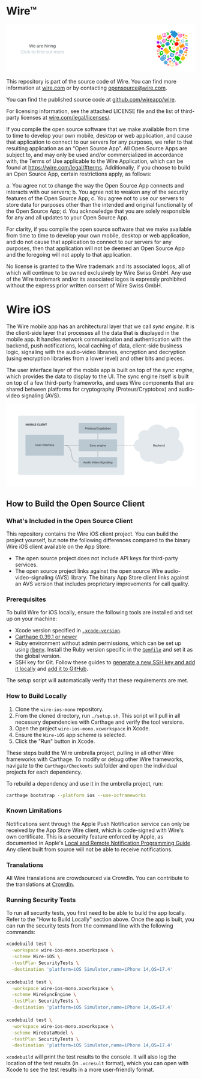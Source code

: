 # Wire™

[![Wire logo](https://github.com/wireapp/wire/blob/master/assets/header-small.png?raw=true)](https://wire.com/jobs/)

This repository is part of the source code of Wire. You can find more information at [wire.com](https://wire.com) or by contacting opensource@wire.com.

You can find the published source code at [github.com/wireapp/wire](https://github.com/wireapp/wire).

For licensing information, see the attached LICENSE file and the list of third-party licenses at [wire.com/legal/licenses/](https://wire.com/legal/licenses/).

If you compile the open source software that we make available from time to time to develop your own mobile, desktop or web application, and cause that application to connect to our servers for any purposes, we refer to that resulting application as an “Open Source App”.  All Open Source Apps are subject to, and may only be used and/or commercialized in accordance with, the Terms of Use applicable to the Wire Application, which can be found at https://wire.com/legal/#terms.  Additionally, if you choose to build an Open Source App, certain restrictions apply, as follows:

a. You agree not to change the way the Open Source App connects and interacts with our servers; b. You agree not to weaken any of the security features of the Open Source App; c. You agree not to use our servers to store data for purposes other than the intended and original functionality of the Open Source App; d. You acknowledge that you are solely responsible for any and all updates to your Open Source App.

For clarity, if you compile the open source software that we make available from time to time to develop your own mobile, desktop or web application, and do not cause that application to connect to our servers for any purposes, then that application will not be deemed an Open Source App and the foregoing will not apply to that application.

No license is granted to the Wire trademark and its associated logos, all of which will continue to be owned exclusively by Wire Swiss GmbH. Any use of the Wire trademark and/or its associated logos is expressly prohibited without the express prior written consent of Wire Swiss GmbH.


# Wire iOS

The Wire mobile app has an architectural layer that we call *sync engine*. It is the client-side layer that processes all the data that is displayed in the mobile app. It handles network communication and authentication with the backend, push notifications, local caching of data, client-side business logic, signaling with the audio-video libraries, encryption and decryption (using encryption libraries from a lower level) and other bits and pieces.

The user interface layer of the mobile app is built on top of the *sync engine*, which provides the data to display to the UI.
The sync engine itself is built on top of a few third-party frameworks, and uses Wire components that are shared between platforms for cryptography (Proteus/Cryptobox) and audio-video signaling (AVS).

![Mobile app architecture](https://github.com/wireapp/wire/blob/master/assets/mobile-architecture.png?raw=true)


## How to Build the Open Source Client

### What's Included in the Open Source Client

This repository contains the Wire iOS client project. You can build the project yourself, but note the following differences compared to the binary Wire iOS client available on the App Store:
- The open source project does not include API keys for third-party services.
- The open source project links against the open source Wire audio-video-signaling (AVS) library. The binary App Store client links against an AVS version that includes proprietary improvements for call quality.

### Prerequisites

To build Wire for iOS locally, ensure the following tools are installed and set up on your machine:

- Xcode version specified in [`.xcode-version`](.xcode-version).
- [Carthage 0.39.1 or newer](https://github.com/Carthage/Carthage)
- Ruby environment without admin permissions, which can be set up using [rbenv](https://github.com/rbenv/rbenv). Install the Ruby version specific in the [`Gemfile`](Gemfile) and set it as the global version.
- SSH key for Git. Follow these guides to [generate a new SSH key and add it locally](https://docs.github.com/en/authentication/connecting-to-github-with-ssh/generating-a-new-ssh-key-and-adding-it-to-the-ssh-agent) and [add it to GitHub](https://docs.github.com/en/authentication/connecting-to-github-with-ssh/adding-a-new-ssh-key-to-your-github-account).

The setup script will automatically verify that these requirements are met.

### How to Build Locally

1. Clone the `wire-ios-mono` repository.
2. From the cloned directory, run `./setup.sh`. This script will pull in all necessary dependencies with Carthage and verify the tool versions.
3. Open the project `wire-ios-mono.xcworkspace` in Xcode.
4. Ensure the `Wire-iOS` app scheme is selected.
5. Click the "Run" button in Xcode.

These steps build the Wire umbrella project, pulling in all other Wire frameworks with Carthage. To modify or debug other Wire frameworks, navigate to the `Carthage/Checkouts` subfolder and open the individual projects for each dependency.

To rebuild a dependency and use it in the umbrella project, run:

```sh
carthage bootstrap --platform ios --use-xcframeworks
```

### Known Limitations

Notifications sent through the Apple Push Notification service can only be received by the App Store Wire client, which is code-signed with Wire's own certificate. This is a security feature enforced by Apple, as documented in Apple's [Local and Remote Notification Programming Guide](https://developer.apple.com/library/content/documentation/NetworkingInternet/Conceptual/RemoteNotificationsPG/). Any client built from source will not be able to receive notifications.

### Translations

All Wire translations are crowdsourced via CrowdIn. You can contribute to the translations at [CrowdIn](https://crowdin.com/projects/wire).

### Running Security Tests

To run all security tests, you first need to be able to build the app locally. Refer to the "How to Build Locally" section above. Once the app is built, you can run the security tests from the command line with the following commands:

```sh
xcodebuild test \
  -workspace wire-ios-mono.xcworkspace \
  -scheme Wire-iOS \
  -testPlan SecurityTests \
  -destination 'platform=iOS Simulator,name=iPhone 14,OS=17.4'

xcodebuild test \
  -workspace wire-ios-mono.xcworkspace \
  -scheme WireSyncEngine \
  -testPlan SecurityTests \
  -destination 'platform=iOS Simulator,name=iPhone 14,OS=17.4'

xcodebuild test \
  -workspace wire-ios-mono.xcworkspace \
  -scheme WireDataModel \
  -testPlan SecurityTests \
  -destination 'platform=iOS Simulator,name=iPhone 14,OS=17.4'
```

`xcodebuild` will print the test results to the console. It will also log the location of the test results (in `.xcresult` format), which you can open with Xcode to see the test results in a more user-friendly format.
